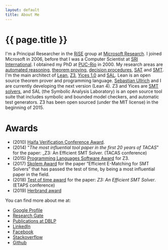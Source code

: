 ```yaml
---
layout: default
title: About Me
---
```


{{ page.title }}
================

I'm a Principal Researcher in the [RiSE](http://research.microsoft.com/en-us/groups/rise) group at [Microsoft Research](http://research.microsoft.com). I joined Microsoft in 2006, before that I was a Computer Scientist at [SRI International](http://www.csl.sri.com/). I obtained my PhD at [PUC-Rio](http://www.puc-rio.br) in 2000. My research areas are [automated reasoning](http://en.wikipedia.org/wiki/Automated_reasoning), [theorem proving](http://en.wikipedia.org/wiki/Theorem_proving), [decision procedures](http://en.wikipedia.org/wiki/Decision_procedure), [SAT](http://en.wikipedia.org/wiki/Boolean_satisfiability_problem) and [SMT](http://en.wikipedia.org/wiki/Satisfiability_Modulo_Theories).
I'm the main architect of [Lean](https://github.com/leanprover/lean),  [Z3](https://github.com/Z3Prover/z3), [Yices 1.0](http://yices.csl.sri.com/) and
[SAL](http://sal.csl.sri.com). Lean is an open source theorem prover and programming language. [Sebastian Ullrich](https://kha.github.io/)  and I are currently developing the next version (Lean 4).
Z3 and Yices are [SMT solvers](http://en.wikipedia.org/wiki/Satisfiability_Modulo_Theories),
and SAL (the Symbolic Analysis Laboratory) is an open source tool suite that includes symbolic and bounded model checkers, and automatic test generators.
Z3 has been open sourced (under the MIT license) in the beginning of 2015.

Awards
======

- (2010) [Haifa Verification Conference Award](https://www.research.ibm.com/haifa/conferences/hvc2010/award.shtml).
- (2014) "_The most influential tool paper in the first 20 years of TACAS_" for the paper: _Z3: An Efficient SMT Solver. (TACAS conference)
- (2015) [Programming Languages Software Award](https://www.sigplan.org/Awards/Software/) for Z3.
- (2017) [Skolem Award](http://www.cadeinc.org/Skolem-Award) for the paper “Efficient E-Matching for SMT Solvers” that has passed the test of time, by being a most influential paper in the field.
- (2018) [Test of time award](https://conf.researchr.org/attending/etaps-2019/etaps-test-of-time-award) for the paper: _Z3: An Efficient SMT Solver_. (ETAPS conference)
- (2019) [Herbrand award](http://www.cadeinc.org/Herbrand-Award)

You can find more about me at:

- [Google Profile](http://scholar.google.com/citations?user=CwazDKgAAAAJ&amp;hl=en)
- [Research Gate](http://www.researchgate.net/profile/Leonardo_De_Moura/)
- [Publications at DBLP](http://www.informatik.uni-trier.de/~ley/db/indices/a-tree/m/Moura:Leonardo_Mendon=ccedil=a_de.html)
- [LinkedIn](http://www.linkedin.com/profile/view?id=15592114&amp;trk=tab_pro)
- [Facebook](http://facebook.com/leonardo.de.moura)
- [Stackoverflow](http://stackoverflow.com/users/841416/leonardo-de-moura)
- [Github](https://github.com/leodemoura)
